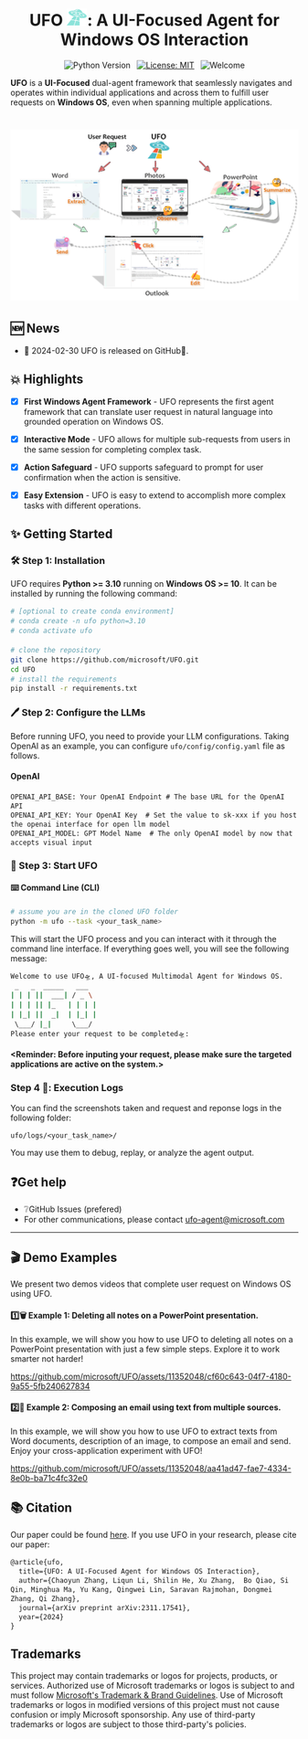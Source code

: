 <!-- <h1 align="center">
    UFO<img src="./assets/ufo.png" width="40px"/> :A <strong>U</strong>I-<strong>F</strong>ocused Multimodal Agent for Windows <strong>O</strong>S
</h1> -->

<!-- # **UFO** ![ufo](./assets/ufo_blue.png =x24): A **U**I-**F**ocused Agent for Windows **O**S Interaction -->


<h1 align="center">
    <b>UFO</b> <img src="./assets/ufo_blue.png" alt="UFO Image" width="36">: A <b>U</b>I-<b>F</b>ocused Agent for Windows <b>O</b>S Interaction
</h1>


<div align="center">

![Python Version](https://img.shields.io/badge/Python-3776AB?&logo=python&logoColor=white-blue&label=3.10%20%7C%203.11)&ensp;
[![License: MIT](https://img.shields.io/badge/License-MIT-yellow.svg)](https://opensource.org/licenses/MIT)&ensp;
![Welcome](https://img.shields.io/badge/contributions-welcome-brightgreen.svg?style=flat)

</div>

**UFO** is a **UI-Focused** dual-agent framework that seamlessly navigates and operates within individual applications and across them to fulfill user requests on **Windows OS**, even when spanning multiple applications.

<h1 align="center">
    <img src="./assets/overview.png"/> 
</h1>


## 🆕 News
- 📅 2024-02-30 UFO is released on GitHub🎈.


## 💥 Highlights

- [x] **First Windows Agent Framework** - UFO represents the first agent framework that can translate user request in natural language into grounded operation on Windows OS.
- [x] **Interactive Mode** - UFO allows for multiple sub-requests from users in the same session for completing complex task.
- [x] **Action Safeguard** - UFO supports safeguard to prompt for user confirmation when the action is sensitive.
- [x] **Easy Extension** - UFO is easy to extend to accomplish more complex tasks with different operations.


## ✨ Getting Started


### 🛠️ Step 1: Installation
UFO requires **Python >= 3.10** running on **Windows OS >= 10**. It can be installed by running the following command:
```bash
# [optional to create conda environment]
# conda create -n ufo python=3.10
# conda activate ufo

# clone the repository
git clone https://github.com/microsoft/UFO.git
cd UFO
# install the requirements
pip install -r requirements.txt
```

### 🖊️ Step 2: Configure the LLMs
Before running UFO, you need to provide your LLM configurations. Taking OpenAI as an example, you can configure `ufo/config/config.yaml` file as follows. 

#### OpenAI
```
OPENAI_API_BASE: Your OpenAI Endpoint # The base URL for the OpenAI API
OPENAI_API_KEY: Your OpenAI Key  # Set the value to sk-xxx if you host the openai interface for open llm model
OPENAI_API_MODEL: GPT Model Name  # The only OpenAI model by now that accepts visual input
```

### 🚩 Step 3: Start UFO

#### ⌨️ Command Line (CLI)

```bash
# assume you are in the cloned UFO folder
python -m ufo --task <your_task_name>
```

This will start the UFO process and you can interact with it through the command line interface. 
If everything goes well, you will see the following message:

```bash
Welcome to use UFO🛸, A UI-focused Multimodal Agent for Windows OS. 
 _   _  _____   ___
| | | ||  ___| / _ \
| | | || |_   | | | |
| |_| ||  _|  | |_| |
 \___/ |_|     \___/
Please enter your request to be completed🛸:
```
#### <**Reminder: Before inputing your request, please make sure the targeted applications are active on the system.**>


###  Step 4 🎥: Execution Logs 

You can find the screenshots taken and request and reponse logs in the following folder:
```
ufo/logs/<your_task_name>/
```
You may use them to debug, replay, or analyze the agent output.


## ❓Get help 
* ❔GitHub Issues (prefered)
* For other communications, please contact ufo-agent@microsoft.com
---

## 🎬 Demo Examples

We present two demos videos that complete user request on Windows OS using UFO.

#### 1️⃣🗑️ Example 1: Deleting all notes on a PowerPoint presentation.
In this example, we will show you how to use UFO to deleting all notes on a PowerPoint presentation with just a few simple steps. Explore it to work smarter not harder!


https://github.com/microsoft/UFO/assets/11352048/cf60c643-04f7-4180-9a55-5fb240627834



#### 2️⃣📧 Example 2: Composing an email using text from multiple sources.
In this example, we will show you how to use UFO to extract texts from Word documents, description of an image, to compose an email and send. Enjoy your cross-application experiment with UFO!


https://github.com/microsoft/UFO/assets/11352048/aa41ad47-fae7-4334-8e0b-ba71c4fc32e0



## 📚 Citation
Our paper could be found [here](http://export.arxiv.org/abs/2311.17541). 
If you use UFO in your research, please cite our paper:
```
@article{ufo,
  title={UFO: A UI-Focused Agent for Windows OS Interaction},
  author={Chaoyun Zhang, Liqun Li, Shilin He, Xu Zhang,  Bo Qiao, Si Qin, Minghua Ma, Yu Kang, Qingwei Lin, Saravan Rajmohan, Dongmei Zhang, Qi Zhang},
  journal={arXiv preprint arXiv:2311.17541},
  year={2024}
}
```


## Trademarks

This project may contain trademarks or logos for projects, products, or services. Authorized use of Microsoft 
trademarks or logos is subject to and must follow 
[Microsoft's Trademark & Brand Guidelines](https://www.microsoft.com/en-us/legal/intellectualproperty/trademarks/usage/general).
Use of Microsoft trademarks or logos in modified versions of this project must not cause confusion or imply Microsoft sponsorship.
Any use of third-party trademarks or logos are subject to those third-party's policies.
